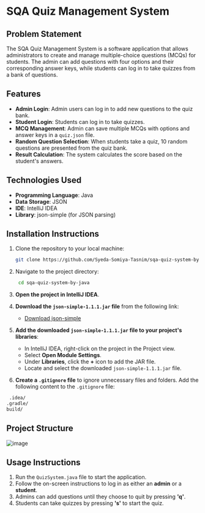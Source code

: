 # SQA Quiz Management System

## Problem Statement

The SQA Quiz Management System is a software application that allows administrators to create and manage multiple-choice questions (MCQs) for students. The admin can add questions with four options and their corresponding answer keys, while students can log in to take quizzes from a bank of questions.

## Features

- **Admin Login**: Admin users can log in to add new questions to the quiz bank.
- **Student Login**: Students can log in to take quizzes.
- **MCQ Management**: Admin can save multiple MCQs with options and answer keys in a `quiz.json` file.
- **Random Question Selection**: When students take a quiz, 10 random questions are presented from the quiz bank.
- **Result Calculation**: The system calculates the score based on the student's answers.

## Technologies Used

- **Programming Language**: Java
- **Data Storage**: JSON
- **IDE**: IntelliJ IDEA
- **Library**: json-simple (for JSON parsing)

## Installation Instructions

1. Clone the repository to your local machine:
   ```bash
   git clone https://github.com/Syeda-Somiya-Tasnim/sqa-quiz-system-by-java.git
   ```
2. Navigate to the project directory:
   ```bash
    cd sqa-quiz-system-by-java
   ```
3. **Open the project in IntelliJ IDEA**.

4. **Download the `json-simple-1.1.1.jar` file** from the following link:
   - [Download json-simple](https://github.com/fangyidong/json-simple/blob/master/src/json-simple-1.1.1.jar?raw=true)

5. **Add the downloaded `json-simple-1.1.1.jar` file to your project's libraries**:
   - In IntelliJ IDEA, right-click on the project in the Project view.
   - Select **Open Module Settings**.
   - Under **Libraries**, click the **+** icon to add the JAR file.
   - Locate and select the downloaded `json-simple-1.1.1.jar` file.

6. **Create a `.gitignore` file** to ignore unnecessary files and folders. Add the following content to the `.gitignore` file:
```bash
 .idea/
.gradle/
build/

   ```
## Project Structure
![image](https://github.com/user-attachments/assets/0b9dd23d-5c40-4caf-a0dd-0435e84791a2)
## Usage Instructions

1. Run the `QuizSystem.java` file to start the application.
2. Follow the on-screen instructions to log in as either an **admin** or a **student**.
3. Admins can add questions until they choose to quit by pressing **'q'**.
4. Students can take quizzes by pressing **'s'** to start the quiz.


